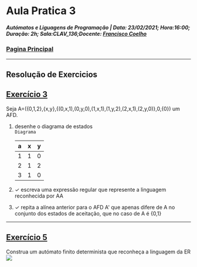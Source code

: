 # Aula Pratica 3 
##### *Autómatos e Liguagens de Programação* | **Data:** 23/02/2021; **Hora**:16:00; **Duração**: 2h; **Sala**:CLAV_136;**Docente**: [Francisco Coelho](https://github.com/GBarradas/degreeStuff/blob/main/ALP/README.md#docentes)  
### [Pagina Principal](../README.md)  
---
## Resolução de Exercicios
## [Exercício 3](https://home.uevora.pt/~fc/alp/02-automatos_finitos/02.90-exercicios.html#exerc%C3%ADcio-03) 
Seja A=({0,1,2},{x,y},{(0,x,1),(0,y,0),(1,x,1),(1,y,2),(2,x,1),(2,y,0)},0,{0}) um AFD.

1. desenhe o diagrama de estados  
    `Diagrama`  

    |a|x|y|
    |-|-|-|
    |1|1|0|
    |2|1|2|
    |3|1|0|  

2. ✓ escreva uma expressão regular que represente a linguagem reconhecida por AA
3. ✓ repita a alínea anterior para o AFD A' que apenas difere de A no conjunto dos estados de aceitação, que no caso de A é {0,1}  

---  
## [Exercício 5](https://home.uevora.pt/~fc/alp/02-automatos_finitos/02.90-exercicios.html#exerc%C3%ADcio-05) 

Construa um autómato finito determinista que reconheça a linguagem da ER <img src="https://render.githubusercontent.com/render/math?math=\large\(ab)^*(ba)^*">

